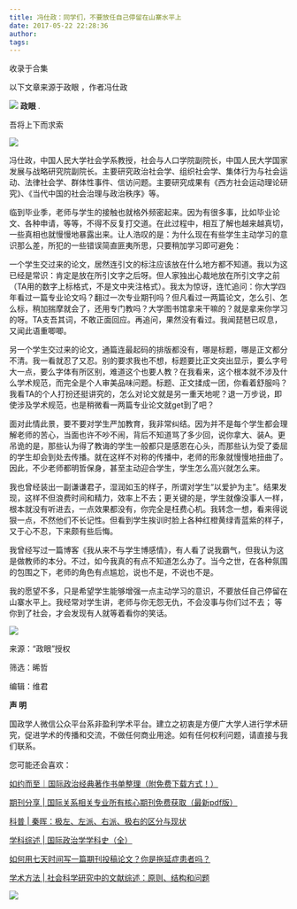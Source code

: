 ```yaml
---
title: 冯仕政：同学们，不要放任自己停留在山寨水平上
date: 2017-05-22 22:28:36
author: 
tags: 
---
```



收录于合集

以下文章来源于政眼 ，作者冯仕政

![](/images/4286/2.png) **政眼** .

吾将上下而求索

![](/images/4286/3.png)

冯仕政，中国人民大学社会学系教授，社会与人口学院副院长，中国人民大学国家发展与战略研究院副院长。主要研究政治社会学、组织社会学、集体行为与社会运动、法律社会学、群体性事件、信访问题。主要研究成果有《西方社会运动理论研究》、《当代中国的社会治理与政治秩序》等。

  

临到毕业季，老师与学生的接触也就格外频密起来。因为有很多事，比如毕业论文、各种申请，等等，不得不反复打交道。在此过程中，相互了解也越来越真切，一些真相也就慢慢地暴露出来。让人浩叹的是：为什么现在有些学生主动学习的意识那么差，所犯的一些错误简直匪夷所思，只要稍加学习即可避免：

一个学生交过来的论文，居然连引文的标注应该放在什么地方都不知道。我以为这已经是常识：肯定是放在所引文字之后呀。但人家独出心裁地放在所引文字之前（TA用的数字上标格式，不是文中夹注格式）。我太为惊讶，连忙追问：你大学四年看过一篇专业论文吗？翻过一次专业期刊吗？但凡看过一两篇论文，怎么引、怎么标，稍加揣摩就会了，还用专门教吗？大学图书馆拿来干嘛的？就是拿来你学习的呀。TA支吾其词，不敢正面回应。再追问，果然没有看过。我闻琵琶已叹息，又闻此语重唧唧。

另一个学生交过来的论文，通篇连最起码的排版都没有，哪是标题，哪是正文都分不清。我一看就忍了又忍。别的要求我也不想，标题要比正文突出显示，要么字号大一点，要么字体有所区别，难道这个也要人教？在我看来，这个根本就不涉及什么学术规范，而完全是个人审美品味问题。标题、正文揉成一团，你看着舒服吗？我看TA的个人打扮还挺讲究的，怎么对论文就是另一重天地呢？退一万步说，即使涉及学术规范，也是稍微看一两篇专业论文就get到了吧？

面对此情此景，要不要对学生严加教育，我非常纠结。因为并不是每个学生都会理解老师的苦心，当面也许不吵不闹，背后不知道骂了多少回，说你拿大、装A。更吊诡的是，那些认为得了教诲的学生一般都只是感恩在心头，而那些认为受了委屈的学生却会到处去传播。就在这样不对称的传播中，老师的形象就慢慢地扭曲了。因此，不少老师都明哲保身，甚至主动迎合学生，学生怎么高兴就怎么来。

我也曾经装出一副谦谦君子，湿润如玉的样子，所谓对学生“以爱护为主”。结果发现，这样不但浪费时间和精力，效率上不去；更关键的是，学生就像没事人一样，根本就没有听进去，一点效果都没有，你完全是枉费心机。我转念一想，看来得说狠一点，不然他们不长记性。但看到学生挨训时脸上各种红橙黄绿青蓝紫的样子，又于心不忍，下来颇有些后悔。

我曾经写过一篇博客《我从来不与学生博感情》，有人看了说我霸气，但我认为这是做教师的本分。不过，如今我真的有点不知道怎么办了。当今之世，在各种氛围的包围之下，老师的角色有点尴尬，说也不是，不说也不是。

我的愿望不多，只是希望学生能够增强一点主动学习的意识，不要放任自己停留在山寨水平上。我经常对学生讲，老师与你无怨无仇，不会没事与你们过不去；
等你到了社会，才会发现有人就等着看你的笑话。

![](/images/4286/4.png)

  

来源：“政眼”授权

筛选：晞哲

编辑：维君

 **声 明**

国政学人微信公众平台系非盈利学术平台。建立之初衷是方便广大学人进行学术研究，促进学术的传播和交流，不做任何商业用途。如有任何权利问题，请直接与我们联系。

  

您可能还会喜欢：  

  

[如约而至｜国际政治经典著作书单整理（附免费下载方式！）](http://mp.weixin.qq.com/s?__biz=MzI3MTYzMzE5Mw==&mid=2247484047&idx=1&sn=7cbf5e66e8c4ecc1567f9259c5ddf5c5&chksm=eb3f9cc9dc4815df5dfd4d47882cb03ee5512acbfc03a57ff759a0b64aea0cd3cf5d6fc36fa8&scene=21#wechat_redirect)

[期刊分享 |
国际关系相关专业所有核心期刊免费获取（最新pdf版）](http://mp.weixin.qq.com/s?__biz=MzI3MTYzMzE5Mw==&mid=2247484056&idx=4&sn=23e11c3222678a1409b173359f85dcb6&chksm=eb3f9cdedc4815c8aa50ea71548dfdd5c0cc40a9ea28de076ba14178d74f9e0b7a711b093821&scene=21#wechat_redirect)  

[科普 |
秦晖：极左、左派、右派、极右的区分与现状](http://mp.weixin.qq.com/s?__biz=MzI3MTYzMzE5Mw==&mid=2247484129&idx=1&sn=b4819efcf421a202fe5000359d0ef690&chksm=eb3f9ca7dc4815b1fddd880e2813515080e9f23e1049089bd9db87260e729551cd43c7619a34&scene=21#wechat_redirect)

[学科综述 |
国际政治学学科史（全）](http://mp.weixin.qq.com/s?__biz=MzI3MTYzMzE5Mw==&mid=2247483961&idx=2&sn=5e1bb06e2f8d246383f9e8174ea0076c&chksm=eb3f9c7fdc481569bcaa1581a4ece88cbe824d51e4d781d7869f341462adc7ba51e294353da7&scene=21#wechat_redirect)

[如何用七天时间写一篇期刊投稿论文？你是拖延症患者吗？](http://mp.weixin.qq.com/s?__biz=MzI3MTYzMzE5Mw==&mid=2247484151&idx=2&sn=beceb344e95a48a15efc15ce307797f0&chksm=eb3f9cb1dc4815a7d4b7a41a82c5f10c07c6e3f0fec0d98d91941c346c4a340c0dfa19419f49&scene=21#wechat_redirect)

[学术方法 |
社会科学研究中的文献综述：原则、结构和问题](http://mp.weixin.qq.com/s?__biz=MzI3MTYzMzE5Mw==&mid=2247484201&idx=3&sn=2b9aa0f06a89ed149a5f455401965d41&chksm=eb3f9d6fdc481479e554f8a3519dfd12446d5100a44584567d2d191535c29584a2835d768a23&scene=21#wechat_redirect)

![](/images/4286/5.png)

